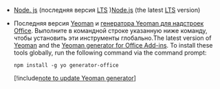 - <span data-ttu-id="58e73-101">[Node. js](https://nodejs.org) (последняя версия [LTS](https://nodejs.org/about/releases) )</span><span class="sxs-lookup"><span data-stu-id="58e73-101">[Node.js](https://nodejs.org) (the latest [LTS](https://nodejs.org/about/releases) version)</span></span>

- <span data-ttu-id="58e73-102">Последняя версия [Yeoman](https://github.com/yeoman/yo) и [генератора Yeoman для надстроек Office](https://github.com/OfficeDev/generator-office). Выполните в командной строке указанную ниже команду, чтобы установить эти инструменты глобально.</span><span class="sxs-lookup"><span data-stu-id="58e73-102">The latest version of [Yeoman](https://github.com/yeoman/yo) and the [Yeoman generator for Office Add-ins](https://github.com/OfficeDev/generator-office). To install these tools globally, run the following command via the command prompt:</span></span>

    ```command&nbsp;line
    npm install -g yo generator-office
    ```

    [!include[note to update Yeoman generator](../includes/note-yeoman-generator-update.md)]
